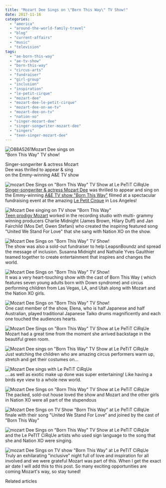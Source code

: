 ```yaml
---
title: "Mozart Dee Sings on \"Born This Way\" TV Show!"
date: 2017-11-16
categories: 
  - "america"
  - "around-the-world-family-travel"
  - "blog"
  - "current-affairs"
  - "music"
  - "television"
tags: 
  - "ae-born-this-way"
  - "ae-tv-show"
  - "born-this-way"
  - "circus-arts"
  - "fundraiser"
  - "girl-group"
  - "inclusion"
  - "inspiration"
  - "le-petit-cirque"
  - "mozart-dee"
  - "mozart-dee-le-petit-cirque"
  - "mozart-dee-on-ae-tv"
  - "mozart-dee-on-tv"
  - "nation-xo"
  - "singer-mozart-dee"
  - "singer-songwriter-mozart-dee"
  - "singers"
  - "teen-singer-mozart-dee"
---
```


![O88A5261](https://pub-ac94b3f306b24c0dba4238943c97f2e1.r2.dev/6a00e5502a9507883301bb09d77aea970d.jpg)Mozart Dee sings on  
"Born This Way" TV show!  
  
Singer-songwriter & actress Mozart  
Dee was thrilled to appear & sing  
on the Emmy-winning A&E TV show

<!--more-->  
  
[](https://pub-ac94b3f306b24c0dba4238943c97f2e1.r2.dev/6a00e5502a9507883301bb09d77a34970d-150x150-1.png)![mozart Dee Sings on "Born This Way" TV Show at Le PeTiT CiRqUe ](https://pub-ac94b3f306b24c0dba4238943c97f2e1.r2.dev/6a00e5502a9507883301b7c93459dd970b.png)[  
](https://pub-ac94b3f306b24c0dba4238943c97f2e1.r2.dev/6a00e5502a9507883301bb09d77a34970d-150x150-1.png)[Singer-songwriter & actress Mozart Dee](https://pub-ac94b3f306b24c0dba4238943c97f2e1.r2.dev/2017/05/16-year-old-mozart-dees-ted-talk-keynote-speech-in-ukteen-actress-songwriter-singer-mozart-dee-was-asked-to-do-a-ted-talk.html "Mozart Dee teen singer-songwriter & actress") was thrilled to appear and sing on the Emmy-winning [A&E TV show "Born This Way"](http://www.aetv.com/shows/born-this-way) filmed at a spectacular fundraising event at the amazing [Le Petit Cirque](http://www.lestudiola.com) in Los Angeles!  
  
![Mozart Dee singing on TV show "Born This Way"](https://pub-ac94b3f306b24c0dba4238943c97f2e1.r2.dev/6a00e5502a9507883301bb09d77a20970d.png)  
[Teen prodigy Mozart](https://pub-ac94b3f306b24c0dba4238943c97f2e1.r2.dev/2016/04/mozart-wins-best-actress-award-.html "Mozart Dee teen prodigy trilingual singer") worked in the recording studio with multi- grammy winning producers Charlie Midnight (James Brown, Hilary Duff) and Jan Fairchild (Mos Def, Gwen Stefani) who created the inspiring featured song "United We Stand For Love" that she sang with Nation XO on the show.   
  
![Mozart Dee Sings on "Born This Way" TV Show! ](https://pub-ac94b3f306b24c0dba4238943c97f2e1.r2.dev/6a00e5502a9507883301b7c93458bb970b.png)  
The show was also a sold-out fundraiser to help LeapsnBoundz and spread the message of inclusion. Susanna Midnight and Nathalie Yves Gaulthier teamed together to create entertainment that inspires and changes the world.   
  
![Mozart Dee Sings on "Born This Way" TV Show! ](https://pub-ac94b3f306b24c0dba4238943c97f2e1.r2.dev/6a00e5502a9507883301bb09d77a34970d.png)  
It was a very heart-touching show with the cast of Born This Way ( which features seven young adults born with Down syndrome) and circus performing children from Las Vegas, LA, and Utah along with Mozart and the Nation XO girls.   
  
![Mozart Dee Sings on "Born This Way" TV Show! ](https://pub-ac94b3f306b24c0dba4238943c97f2e1.r2.dev/6a00e5502a9507883301b7c93458ca970b.png)  
One cast member of the show, Elena, who is half Japanese and half Australian, played traditional Japanese Taiko drums magnificently and each one touched the audiences hearts.   
  
![Mozart Dee Sings on "Born This Way" TV Show at Le PeTiT CiRqUe ](https://pub-ac94b3f306b24c0dba4238943c97f2e1.r2.dev/6a00e5502a9507883301bb09d77b48970d.png)  
Mozart had a great time from the moment she arrived backstage in the beautiful green room.   
  
![Mozart Dee sings on "Born This Way" TV Show at Le PeTiT CiRqUe ](https://pub-ac94b3f306b24c0dba4238943c97f2e1.r2.dev/6a00e5502a9507883301b7c9345938970b.png)  
Just watching the children who are amazing circus performers warm up, stretch and get their costumes on...  
  
![Mozart Dee sings with  Le PeTiT CiRqUe ](https://pub-ac94b3f306b24c0dba4238943c97f2e1.r2.dev/6a00e5502a9507883301b8d2beb2ff970c.png)  
....as well as exotic make up done was super entertaining! Like having a birds eye view to a whole new world.  
  
![Mozart Dee Sings on "Born This Way" TV Show at Le PeTiT CiRqUe ](https://pub-ac94b3f306b24c0dba4238943c97f2e1.r2.dev/6a00e5502a9507883301b7c9345955970b.png)  
The packed, sold-out house loved the show and Mozart and the other girls in Nation XO were all part of the stupendous   
  
[](https://pub-ac94b3f306b24c0dba4238943c97f2e1.r2.dev/6a00e5502a9507883301b8d2b5da62970c-300x229-1.png)![Mozart Dee Sings on TV Show "Born This Way" at Le PeTiT CiRqUe ](https://pub-ac94b3f306b24c0dba4238943c97f2e1.r2.dev/6a00e5502a9507883301b8d2beb423970c.png)[  
](https://pub-ac94b3f306b24c0dba4238943c97f2e1.r2.dev/6a00e5502a9507883301b8d2b5da62970c-300x229-1.png)finale with their song "United We Stand For Love" and joined by the cast of "Born This Way"   
  
![mozart Dee Sings on "Born This Way" TV Show at Le PeTiT CiRqUe ](https://pub-ac94b3f306b24c0dba4238943c97f2e1.r2.dev/6a00e5502a9507883301bb09d77aa6970d.png)  
and the Le PeTIT CiRqUe artists who used sign language to the song that she and Nation XO were singing.   
  
![mozart Dee Sings on TV show "Born This Way" at Le PeTiT CiRqUe ](https://pub-ac94b3f306b24c0dba4238943c97f2e1.r2.dev/6a00e5502a9507883301bb09d77aae970d.png)  
Truly an exhilarating "inclusive" night full of love and inspiration for all involved and we were grateful Mozart was part of this. When I get the exact air date I will add this to this post. So many exciting opportunities are coming Mozart's way, so stay tuned!   
  
  

Related articles

